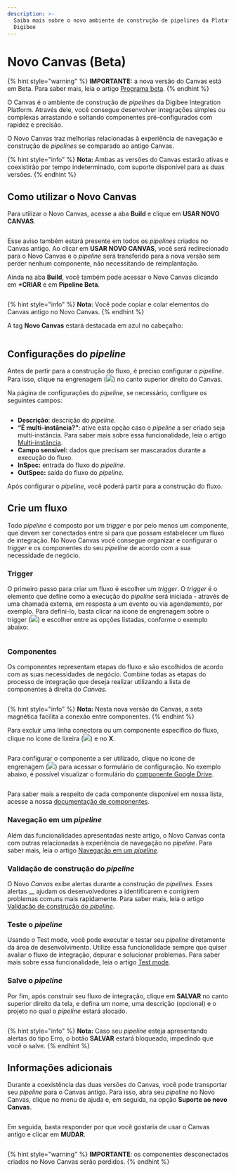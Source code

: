 ```yaml
---
description: >-
  Saiba mais sobre o novo ambiente de construção de pipelines da Plataforma
  Digibee
---
```


# Novo Canvas (Beta)

{% hint style="warning" %}
**IMPORTANTE:** a nova versão do Canvas está em Beta. Para saber mais, leia o artigo [Programa beta](../geral/programa-beta.md).
{% endhint %}

O Canvas é o ambiente de construção de _pipelines_ da Digibee Integration Platform. Através dele, você consegue desenvolver integrações simples ou complexas arrastando e soltando componentes pré-configurados com rapidez e precisão.

O Novo Canvas traz melhorias relacionadas à experiência de navegação e construção de _pipelines_ se comparado ao antigo Canvas.

{% hint style="info" %}
**Nota:** Ambas as versões do Canvas estarão ativas e coexistirão por tempo indeterminado, com suporte disponível para as duas versões.
{% endhint %}

## Como utilizar o Novo Canvas

Para utilizar o Novo Canvas, acesse a aba **Build** e clique em **USAR NOVO CANVAS**.

<figure><img src="../.gitbook/assets/image5 (1) (2).png" alt=""><figcaption></figcaption></figure>

Esse aviso também estará presente em todos os _pipelines_ criados no Canvas antigo. Ao clicar em **USAR NOVO CANVAS**, você será redirecionado para o Novo Canvas e o _pipeline_ será transferido para a nova versão sem perder nenhum componente, não necessitando de reimplantação.

Ainda na aba **Build**, você também pode acessar o Novo Canvas clicando em **+CRIAR** e em **Pipeline Beta**.

<figure><img src="../.gitbook/assets/image9.png" alt=""><figcaption></figcaption></figure>

{% hint style="info" %}
**Nota:** Você pode copiar e colar elementos do Canvas antigo no Novo Canvas.
{% endhint %}

A tag **Novo Canvas** estará destacada em azul no cabeçalho:

<figure><img src="../.gitbook/assets/image13.png" alt=""><figcaption></figcaption></figure>

## Configurações do _pipeline_

Antes de partir para a construção do fluxo, é preciso configurar o _pipeline_. Para isso, clique na engrenagem (![](../.gitbook/assets/image16.png)) no canto superior direito do Canvas.

Na página de configurações do _pipeline_, se necessário, configure os seguintes campos:

<figure><img src="../.gitbook/assets/image12.png" alt=""><figcaption></figcaption></figure>

* **Descrição**: descrição do _pipeline_.
* **“É multi-instância?”**: ative esta opção caso o _pipeline_ a ser criado seja multi-instância. Para saber mais sobre essa funcionalidade, leia o artigo [Multi-instância](../configurations/multi-instancia.md).
* **Campo sensível:** dados que precisam ser mascarados durante a execução do fluxo.
* **InSpec:** entrada do fluxo do _pipeline_.
* **OutSpec:** saída do fluxo do _pipeline_.

Após configurar o _pipeline_, você poderá partir para a construção do fluxo.

## Crie um fluxo

Todo _pipeline_ é composto por um _trigger_ e por pelo menos um componente, que devem ser conectados entre si para que possam estabelecer um fluxo de integração. No Novo Canvas você consegue organizar e configurar o _trigger_ e os componentes do seu _pipeline_ de acordo com a sua necessidade de negócio.

### Trigger <a href="#h_d80b42e462" id="h_d80b42e462"></a>

O primeiro passo para criar um fluxo é escolher um _trigger_. O _trigger_ é o elemento que define como a execução do _pipeline_ será iniciada - através de uma chamada externa, em resposta a um evento ou via agendamento, por exemplo. Para defini-lo, basta clicar na ícone de engrenagem sobre o trigger (![](../.gitbook/assets/image4.png)) e escolher entre as opções listadas, conforme o exemplo abaixo:

<figure><img src="../.gitbook/assets/image11.gif" alt=""><figcaption></figcaption></figure>

### Componentes <a href="#h_eadc6e7b3f" id="h_eadc6e7b3f"></a>

Os componentes representam etapas do fluxo e são escolhidos de acordo com as suas necessidades de negócio. Combine todas as etapas do processo de integração que deseja realizar utilizando a lista de componentes à direita do _Canvas_.

<figure><img src="../.gitbook/assets/image8.gif" alt=""><figcaption></figcaption></figure>

{% hint style="info" %}
**Nota:** Nesta nova versão do Canvas, a seta magnética facilita a conexão entre componentes.
{% endhint %}

Para excluir uma linha conectora ou um componente específico do fluxo, clique no ícone de lixeira (![](<../.gitbook/assets/image1 (1).png>)) e no **X**.

<figure><img src="../.gitbook/assets/image10.gif" alt=""><figcaption></figcaption></figure>

Para configurar o componente a ser utilizado, clique no ícone de engrenagem (![](<../.gitbook/assets/image4 (1) (1).png>)) para acessar o formulário de configuração. No exemplo abaixo, é possível visualizar o formulário do [componente Google Drive](../components/file-storage/google-drive.md).

<figure><img src="../.gitbook/assets/image6.gif" alt=""><figcaption></figcaption></figure>

Para saber mais a respeito de cada componente disponível em nossa lista, acesse a nossa [documentação de componentes](broken-reference).

### Navegação em um _pipeline_ <a href="#h_497047ccf4" id="h_497047ccf4"></a>

Além das funcionalidades apresentadas neste artigo, o Novo Canvas conta com outras relacionadas à experiência de navegação no _pipeline_. Para saber mais, leia o artigo [Navegação em um _pipeline_](pipelines/navegacao-em-um-pipeline-beta-restrito.md).

### Validação de construção do _pipeline_ <a href="#h_3e6ea3319e" id="h_3e6ea3319e"></a>

O Novo _Canvas_ exibe alertas durante a construção de _pipelines_. Esses alertas __ ajudam os desenvolvedores a identificarem e corrigirem problemas comuns mais rapidamente. Para saber mais, leia o artigo [Validação de construção do _pipeline_](pipelines/validacao-de-construcao-do-pipeline.md).

### Teste o _pipeline_ <a href="#h_e277eac4b9" id="h_e277eac4b9"></a>

Usando o Test mode, você pode executar e testar seu _pipeline_ diretamente da área de desenvolvimento. Utilize essa funcionalidade sempre que quiser avaliar o fluxo de integração, depurar e solucionar problemas. Para saber mais sobre essa funcionalidade, leia o artigo [Test mode](canvas/test-mode/).

### Salve o _pipeline_ <a href="#h_3b2d142001" id="h_3b2d142001"></a>

Por fim, após construir seu fluxo de integração, clique em **SALVAR** no canto superior direito da tela, e defina um nome, uma descrição (opcional) e o projeto no qual o _pipeline_ estará alocado.

<figure><img src="../.gitbook/assets/image3.png" alt=""><figcaption></figcaption></figure>

{% hint style="info" %}
**Nota:** Caso seu _pipeline_ esteja apresentando alertas do tipo Erro, o botão **SALVAR** estará bloqueado, impedindo que você o salve.
{% endhint %}

## Informações adicionais <a href="#h_e33627e7c3" id="h_e33627e7c3"></a>

Durante a coexistência das duas versões do Canvas, você pode transportar seu _pipeline_ para o Canvas antigo. Para isso, abra seu _pipeline_ no Novo Canvas, clique no menu de ajuda e, em seguida, na opção **Suporte ao novo Canvas**.

<figure><img src="../.gitbook/assets/image2 (3) (1).png" alt=""><figcaption></figcaption></figure>

Em seguida, basta responder por que você gostaria de usar o Canvas antigo e clicar em **MUDAR**.

<figure><img src="../.gitbook/assets/image14.png" alt=""><figcaption></figcaption></figure>

{% hint style="warning" %}
**IMPORTANTE**: os componentes desconectados criados no Novo Canvas serão perdidos.
{% endhint %}
